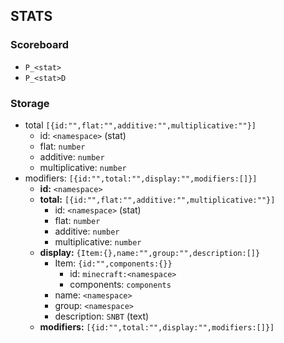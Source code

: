 ## STATS
### Scoreboard
- `P_<stat>`
- `P_<stat>D`


### Storage
- total `[{id:"",flat:"",additive:"",multiplicative:""}]`
  - id: `<namespace>` (stat)
  - flat: `number`
  - additive: `number`
  - multiplicative: `number`
- modifiers: `[{id:"",total:"",display:"",modifiers:[]}]`
  - __id:__ `<namespace>`
  - __total:__ `[{id:"",flat:"",additive:"",multiplicative:""}]`
    - id: `<namespace>` (stat)
    - flat: `number`
    - additive: `number`
    - multiplicative: `number`
  - __display:__ `{Item:{},name:"",group:"",description:[]}`
    - Item: `{id:"",components:{}}`
      - id: `minecraft:<namespace>`
      - components: `components`
    - name: `<namespace>`
    - group: `<namespace>`
    - description: `SNBT` (text)
  - __modifiers:__ `[{id:"",total:"",display:"",modifiers:[]}]`
